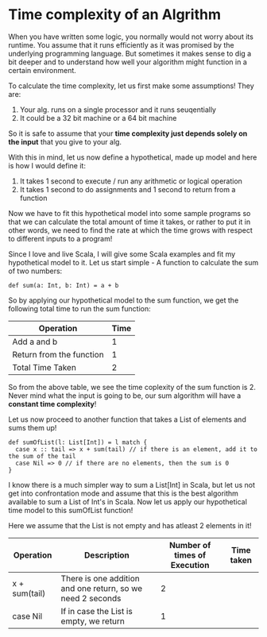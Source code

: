 # Time complexity of an Algrithm

When you have written some logic, you normally would not worry about its runtime. You assume that it runs efficiently as it was promised
by the underlying programming language. But sometimes it makes sense to dig a bit deeper and to understand how well your
algorithm might function in a certain environment. 

To calculate the time complexity, let us first make some assumptions! They are:

1. Your alg. runs on a single processor and it runs seuqentially
2. It could be a 32 bit machine or a 64 bit machine

So it is safe to assume that your **time complexity just depends solely on the input** that you give to your alg.

With this in mind, let us now define a hypothetical, made up model and here is how I would define it:

1. It takes 1 second to execute / run any arithmetic or logical operation
2. It takes 1 second to do assignments and 1 second to return from a function

Now we have to fit this hypothetical model into some sample programs so that we can calculate the total amount of time it takes, or
rather to put it in other words, we need to find the rate at which the time grows with respect to different inputs to a program!

Since I love and live Scala, I will give some Scala examples and fit my hypothetical model to it. Let us start simple - A function
to calculate the sum of two numbers:

```
def sum(a: Int, b: Int) = a + b
```

So by applying our hypothetical model to the sum function, we get the following total time to run the sum function:

| Operation     | Time         |
| ------------- | ------------- |
| Add a and b              | 1  |
| Return from the function | 1 |
| Total Time Taken | 2  |

So from the above table, we see the time coplexity of the sum function is 2. Never mind what the input is going to be, our sum algorithm
will have a **constant time complexity**!

Let us now proceed to another function that takes a List of elements and sums them up! 

```
def sumOfList(l: List[Int]) = l match {
  case x :: tail => x + sum(tail) // if there is an element, add it to the sum of the tail
  case Nil => 0 // if there are no elements, then the sum is 0
}
```

I know there is a much simpler way to sum a List[Int] in Scala, but let us not get into confrontation mode and assume that this is
the best algorithm available to sum a List of Int's in Scala. Now let us apply our hypothetical time model to this sumOfList function!

Here we assume that the List is not empty and has atleast 2 elements in it!

| Operation     | Description         | Number of times of Execution         | Time taken |
| ------------- | ------------- | ------------- | ------------- |
| x + sum(tail) | There is one addition and one return, so we need 2 seconds  | 2 | |
| case Nil | If in case the List is empty, we return | 1 | |

